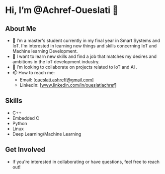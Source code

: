 # Hi, I’m @Achref-Oueslati 👋  

## About Me  
- 👀 I’m a master's student currently in my final year in Smart Systems and IoT. I'm interested in learning new things and skills concerning IoT and Machine learning Development.  
- 🌱 I want to learn new skills and find a job that matches my desires and ambitions in the IoT development industry.  
- 💞️ I’m looking to collaborate on projects related to IoT and AI .  
- 📫 How to reach me:   
  - Email: [oueslati.ashreff@gmail.com] 
  - LinkedIn: [www.linkedin.com/in/oueslatiachref] 

## Skills  
- C++  
- Embedded C  
- Python  
- Linux  
- Deep Learning/Machine Learning  

## Get Involved  
- If you're interested in collaborating or have questions, feel free to reach out!

<!---
Achref-Oueslati/Achref-Oueslati is a ✨ special ✨ repository because its `README.md` (this file) appears on your GitHub profile.
You can click the Preview link to take a look at your changes.
--->
